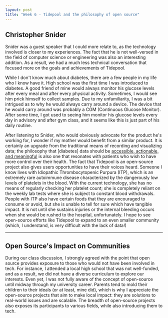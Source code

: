 ```yaml
---
layout: post
title: "Week 6 - Tidepool and the philosophy of open source"
---
```


## Christopher Snider 

Snider was a guest speaker that I could more relate to, as the technology involved is closer to my experiences. The fact that he is not well-versed in the field of computer science or engineering was also an interesting addition. As a result, we had a much less technical conversation that focused more on the goals and achievements of Tidepool. 

While I don't know much about diabetes, there are a few people in my life who I know have it. High school was the first time I was introduced to diabetes. A good friend of mine would always monitor his glucose levels after every meal and after every physical activity. Sometimes, I would see him prick himself to collect samples. Due to my unfamiliarity, I was a bit intrigued as to why he would always carry around a device. The device that he would carry around was probably a CGM (Continuous Glucose Monitor). After some time, I got used to seeing him monitor his glucose levels every day in advisory and after gym class, and it seems like this is just part of his daily routine. 

After listening to Snider, who would obviously advocate for the product he's working for, I wonder if my mother would benefit from a similar product. It is certainly an upgrade from the traditional means of recording and visualizing data; the philosophy that [diabetes] data should be [accessible, actionable, and meaningful](https://www.tidepool.org/about) is also one that resonates with patients who wish to have more control over their health. The fact that Tidepool is an open-source project also gives users opportunities to have their voices heard. Someone I know lives with Idiopathic Thrombocytopenic Purpura (ITP), which is an extremely rare autoimmune disease characterized by the dangerously low levels of platelets in the blood. With the current technology, she has no means of regularly checking her platelet count; she is completely reliant on the weekly lab tests where she is subject to constant blood withdrawals. People with ITP also have certain foods that they are encouraged to consume or avoid, but she is unable to tell for sure which have tangible impact. It is not until she sustains injuries or the internal bleeding occurs when she would be rushed to the hospital, unfortunately. I hope to see open-source efforts like Tidepool to expand to an even smaller community (which, I understand, is very difficult with the lack of data!) 


--- 

## Open Source's Impact on Communities 

During our class discussion, I strongly agreed with the point that open source provides exposure to those who would not have been involved in tech. For instance, I attended a local high school that was not well-funded, and as a result, we did not have a diverse curriculum to explore our interests. Even yet, I was not fully aware of the concept of open-source until midway through my university career. Parents tend to mold their children to their ideals (or at least, mine did), which is why I appreciate the open-source projects that aim to make local impact: they are solutions to real-world issues and are scalable. The breadth of open-source projects also exposes its participants to various fields, while also introducing them to tech. 

